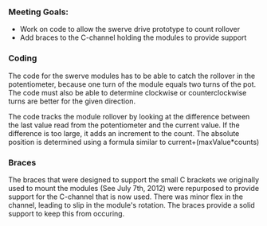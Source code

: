 ### Meeting Goals:
* Work on code to allow the swerve drive prototype to count rollover
* Add braces to the C-channel holding the modules to provide support

### Coding
The code for the swerve modules has to be able to catch the rollover in the potentiometer, because one turn of the module equals two turns of the pot. The code must also be able to determine clockwise or counterclockwise turns are better for the given direction.

The code tracks the module rollover by looking at the difference between the last value read from the potentiometer and the current value. If the difference is too large, it adds an increment to the count. The absolute position is determined using a formula similar to current+(maxValue*counts)

### Braces
The braces that were designed to support the small C brackets we originally used to mount the modules (See July 7th, 2012) were repurposed to provide support for the C-channel that is now used. There was minor flex in the channel, leading to slip in the module's rotation. The braces provide a solid support to keep this from occuring.